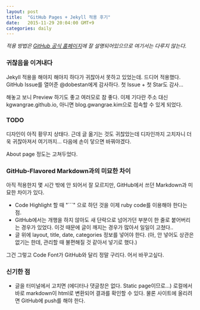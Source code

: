 ```yaml
---
layout: post
title:  "GitHub Pages + Jekyll 적용 후기"
date:   2015-11-29 20:04:00 GMT+9
categories: daily
---
```


*적용 방법은 [GitHub 공식 홈페이지](https://help.github.com/articles/using-jekyll-with-pages/)에 잘 설명되어있으므로 여기서는 다루지 않는다.*

### 귀찮음을 이겨내다
Jekyll 적용을 해야지 해야지 하다가 귀찮아서 못하고 있었는데. 드디어 적용했다. GitHub Issue를 열어준 @dobestan에게 감사하다. 첫 Issue + 첫 Star도 감사...

해놓고 보니 Preview 하기도 좋고 여러모로 참 좋다. 이제 기다란 주소 대신 kgwangrae.github.io, 아니면 blog.gwangrae.kim으로 접속할 수 있게 되었다.

### TODO
디자인이 아직 황무지 상태다. 근데 글 옮기는 것도 귀찮았는데 디자인까지 고치자니 더욱 귀찮아져서 여기까지... 다음에 손이 닿으면 바꿔야겠다.

About page 정도는 고쳐두었다.

### GitHub-Flavored Markdown과의 미묘한 차이
아직 적용한지 몇 시간 밖에 안 되어서 잘 모르지만, GitHub에서 쓰던 Markdown과 미묘한 차이가 있다.

- Code Highlight 할 때 "```" 으로 하던 것을 이제 ruby code를 이용해야 한다는 점.
- GitHub에서는 개행을 하지 않아도 새 단락으로 넘어가던 부분이 한 줄로 붙어버리는 경우가 있었다. 이것 때문에 글이 깨지는 경우가 많아서 일일이 고쳤다..
- 글 위에 layout, title, date, categories 정보를 넣어야 한다. (아, 안 넣어도 상관은 없기는 한데, 관리할 때 불편해질 것 같아서 넣기로 했다.)

그건 그렇고 Code Font가 GitHub와 달리 정말 구리다. 어서 바꾸고싶다.

### 신기한 점

- 글을 터미널에서 고치면 (에디터나 댓글창은 없다. Static page이므로...) 로컬에서 바로 markdown이 html로 변환되어 결과를 확인할 수 있다. 물론 사이트에 올리려면 GitHub에 push를 해야 한다.
